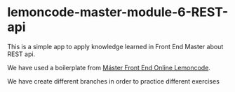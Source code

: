 # lemoncode-master-module-6-REST-api

This is a simple app to apply knowledge learned in Front End Master about REST api.

We have used a boilerplate from [Máster Front End Online Lemoncode](https://lemoncode.net/master-frontend#inicio-banner).

We have create different branches in order to practice different exercises
